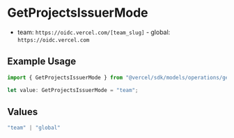 # GetProjectsIssuerMode

- team: `https://oidc.vercel.com/[team_slug]` - global: `https://oidc.vercel.com`

## Example Usage

```typescript
import { GetProjectsIssuerMode } from "@vercel/sdk/models/operations/getprojects.js";

let value: GetProjectsIssuerMode = "team";
```

## Values

```typescript
"team" | "global"
```